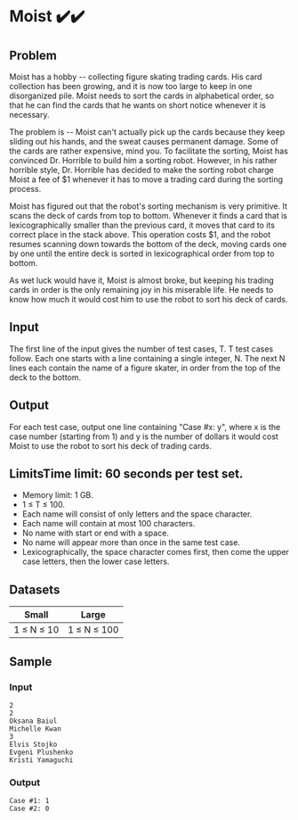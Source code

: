 # Moist ✔️✔️
## Problem
Moist has a hobby -- collecting figure skating trading cards. His card collection has been growing, and it is now too large to keep in one disorganized pile. Moist needs to sort the cards in alphabetical order, so that he can find the cards that he wants on short notice whenever it is necessary.

The problem is -- Moist can't actually pick up the cards because they keep sliding out his hands, and the sweat causes permanent damage. Some of the cards are rather expensive, mind you. To facilitate the sorting, Moist has convinced Dr. Horrible to build him a sorting robot. However, in his rather horrible style, Dr. Horrible has decided to make the sorting robot charge Moist a fee of $1 whenever it has to move a trading card during the sorting process.

Moist has figured out that the robot's sorting mechanism is very primitive. It scans the deck of cards from top to bottom. Whenever it finds a card that is lexicographically smaller than the previous card, it moves that card to its correct place in the stack above. This operation costs $1, and the robot resumes scanning down towards the bottom of the deck, moving cards one by one until the entire deck is sorted in lexicographical order from top to bottom.

As wet luck would have it, Moist is almost broke, but keeping his trading cards in order is the only remaining joy in his miserable life. He needs to know how much it would cost him to use the robot to sort his deck of cards.

## Input
The first line of the input gives the number of test cases, T. T test cases follow. Each one starts with a line containing a single integer, N. The next N lines each contain the name of a figure skater, in order from the top of the deck to the bottom.

## Output
For each test case, output one line containing "Case #x: y", where x is the case number (starting from 1) and y is the number of dollars it would cost Moist to use the robot to sort his deck of trading cards.

## LimitsTime limit: 60 seconds per test set.
- Memory limit: 1 GB.
- 1 ≤ T ≤ 100.
- Each name will consist of only letters and the space character.
- Each name will contain at most 100 characters.
- No name with start or end with a space.
- No name will appear more than once in the same test case.
- Lexicographically, the space character comes first, then come the upper case letters, then the lower case letters.

## Datasets
| Small | Large |
|---|---|
| 1 ≤ N ≤ 10 | 1 ≤ N ≤ 100 |

## Sample
### Input
```
2
2
Oksana Baiul
Michelle Kwan
3
Elvis Stojko
Evgeni Plushenko
Kristi Yamaguchi
```

### Output
```
Case #1: 1
Case #2: 0
```
